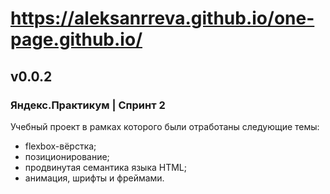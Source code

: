 # https://aleksanrreva.github.io/one-page.github.io/

## v0.0.2

### Яндекс.Практикум | Спринт 2

Учебный проект в рамках которого были отработаны следующие темы:
- flexbox-вёрстка;
- позиционирование;
- продвинутая семантика языка HTML;
- анимация, шрифты и фреймами.
